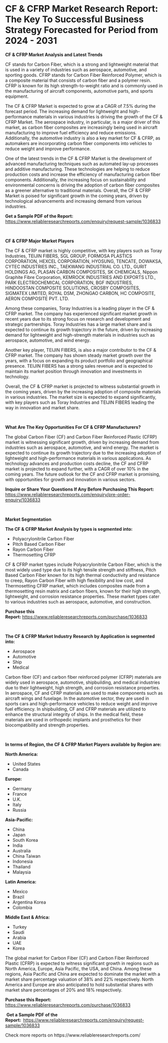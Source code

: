 <p><h1>CF & CFRP Market Research Report: The Key To Successful Business Strategy Forecasted for Period from 2024 - 2031</h1></p><p><strong>CF & CFRP Market Analysis and Latest Trends</strong></p>
<p><p>CF stands for Carbon Fiber, which is a strong and lightweight material that is used in a variety of industries such as aerospace, automotive, and sporting goods. CFRP stands for Carbon Fiber Reinforced Polymer, which is a composite material that consists of carbon fiber and a polymer resin. CFRP is known for its high strength-to-weight ratio and is commonly used in the manufacturing of aircraft components, automotive parts, and sports equipment.</p><p>The CF & CFRP Market is expected to grow at a CAGR of 7.5% during the forecast period. The increasing demand for lightweight and high-performance materials in various industries is driving the growth of the CF & CFRP Market. The aerospace industry, in particular, is a major driver of this market, as carbon fiber composites are increasingly being used in aircraft manufacturing to improve fuel efficiency and reduce emissions. Additionally, the automotive industry is also a key market for CF & CFRP, as automakers are incorporating carbon fiber components into vehicles to reduce weight and improve performance.</p><p>One of the latest trends in the CF & CFRP Market is the development of advanced manufacturing techniques such as automated lay-up processes and additive manufacturing. These technologies are helping to reduce production costs and increase the efficiency of manufacturing carbon fiber components. Additionally, the increasing focus on sustainability and environmental concerns is driving the adoption of carbon fiber composites as a greener alternative to traditional materials. Overall, the CF & CFRP Market is poised for significant growth in the coming years, driven by technological advancements and increasing demand from various industries.</p></p>
<p><strong>Get a Sample PDF of the Report:&nbsp;</strong> <a href="https://www.reliableresearchreports.com/enquiry/request-sample/1036833">https://www.reliableresearchreports.com/enquiry/request-sample/1036833</a></p>
<p>&nbsp;</p>
<p><strong>CF & CFRP Major Market Players</strong></p>
<p><p>The CF & CFRP market is highly competitive, with key players such as Toray Industries, TEIJIN FIBERS, SGL GROUP, FORMOSA PLASTICS CORPORATION, HEXCEL CORPORATION, HYOSUNG, TENCATE, DOWAKSA, CYTEC INDUSTRIES INC., TAEKWANG INDUSTRIAL CO. LTD., GURIT HOLDINGS AG, PLASAN CARBON COMPOSITES, SK CHEMICALS, Nippon Graphite Fibre Corporation, KEMROCK INDUSTRIES AND EXPORTS LTD., PARK ELECTROCHEMICAL CORPORATION, BGF INDUSTRIES, HINDOOSTAN COMPOSITE SOLUTIONS, CROSBY COMPOSITES, SIGMATEX LIMITED, ROYAL DSM, ZHONGAO CARBON, HC COMPOSITE, AERON COMPOSITE PVT. LTD.</p><p>Among these companies, Toray Industries is a leading player in the CF & CFRP market. The company has experienced significant market growth in recent years due to its strong focus on research and development and strategic partnerships. Toray Industries has a large market share and is expected to continue its growth trajectory in the future, driven by increasing demand for lightweight and high-strength materials in industries such as aerospace, automotive, and wind energy.</p><p>Another key player, TEIJIN FIBERS, is also a major contributor to the CF & CFRP market. The company has shown steady market growth over the years, with a focus on expanding its product portfolio and geographical presence. TEIJIN FIBERS has a strong sales revenue and is expected to maintain its market position through innovation and investments in technology.</p><p>Overall, the CF & CFRP market is projected to witness substantial growth in the coming years, driven by the increasing adoption of composite materials in various industries. The market size is expected to expand significantly, with key players such as Toray Industries and TEIJIN FIBERS leading the way in innovation and market share.</p></p>
<p>&nbsp;</p>
<p><strong>What Are The Key Opportunities For CF & CFRP Manufacturers?</strong></p>
<p><p>The global Carbon Fiber (CF) and Carbon Fiber Reinforced Plastic (CFRP) market is witnessing significant growth, driven by increasing demand from industries such as aerospace, automotive, and wind energy. The market is expected to continue its growth trajectory due to the increasing adoption of lightweight and high-performance materials in various applications. As technology advances and production costs decline, the CF and CFRP market is projected to expand further, with a CAGR of over 10% in the coming years. The future outlook for the CF and CFRP market is promising, with opportunities for growth and innovation in various sectors.</p></p>
<p><strong>Inquire or Share Your Questions If Any Before Purchasing This Report:</strong> <a href="https://www.reliableresearchreports.com/enquiry/pre-order-enquiry/1036833">https://www.reliableresearchreports.com/enquiry/pre-order-enquiry/1036833</a></p>
<p>&nbsp;</p>
<p><strong>Market Segmentation</strong></p>
<p><strong>The CF & CFRP Market Analysis by types is segmented into:</strong></p>
<p><ul><li>Polyacrylonitrile Carbon Fiber</li><li>Pitch Based Carbon Fiber</li><li>Rayon Carbon Fiber</li><li>Thermosetting CFRP</li></ul></p>
<p><p>CF & CFRP market types include Polyacrylonitrile Carbon Fiber, which is the most widely used type due to its high tensile strength and stiffness, Pitch Based Carbon Fiber known for its high thermal conductivity and resistance to creep, Rayon Carbon Fiber with high flexibility and low cost, and Thermosetting CFRP market, which includes composites made from a thermosetting resin matrix and carbon fibers, known for their high strength, lightweight, and corrosion resistance properties. These market types cater to various industries such as aerospace, automotive, and construction.</p></p>
<p><strong>Purchase this Report:&nbsp;</strong><a href="https://www.reliableresearchreports.com/purchase/1036833">https://www.reliableresearchreports.com/purchase/1036833</a></p>
<p>&nbsp;</p>
<p><strong>The CF & CFRP Market Industry Research by Application is segmented into:</strong></p>
<p><ul><li>Aerospace</li><li>Automotive</li><li>Ship</li><li>Medical</li></ul></p>
<p><p>Carbon fiber (CF) and carbon fiber reinforced polymer (CFRP) materials are widely used in aerospace, automotive, shipbuilding, and medical industries due to their lightweight, high strength, and corrosion resistance properties. In aerospace, CF and CFRP materials are used to make components such as aircraft wings and fuselage. In the automotive sector, they are used in sports cars and high-performance vehicles to reduce weight and improve fuel efficiency. In shipbuilding, CF and CFRP materials are utilized to enhance the structural integrity of ships. In the medical field, these materials are used in orthopedic implants and prosthetics for their biocompatibility and strength properties.</p></p>
<p>&nbsp;</p>
<p><strong>In terms of Region, the CF & CFRP Market Players available by Region are:</strong></p>
<p>
    <p> <strong> North America: </strong>
        <ul>
            <li>United States</li>
            <li>Canada</li>
        </ul>
        </p> 
    <p> <strong> Europe: </strong>
        <ul>
            <li>Germany</li>
            <li>France</li>
            <li>U.K.</li>
            <li>Italy</li>
            <li>Russia</li>
        </ul>
        </p> 
    <p> <strong> Asia-Pacific: </strong>
        <ul>
            <li>China</li>
            <li>Japan</li>
            <li>South Korea</li>
            <li>India</li>
            <li>Australia</li>
            <li>China Taiwan</li>
            <li>Indonesia</li>
            <li>Thailand</li>
            <li>Malaysia</li>
        </ul>
        </p> 
    <p> <strong> Latin America: </strong>
        <ul>
            <li>Mexico</li>
            <li>Brazil</li>
            <li>Argentina Korea</li>
            <li>Colombia</li>
        </ul>
        </p> 
    <p> <strong> Middle East & Africa: </strong>
        <ul>
            <li>Turkey</li>
            <li>Saudi</li>
            <li>Arabia</li>
            <li>UAE</li>
            <li>Korea</li>
        </ul>
    </p>
    </p>
<p><p>The global market for Carbon Fiber (CF) and Carbon Fiber Reinforced Plastic (CFRP) is expected to witness significant growth in regions such as North America, Europe, Asia Pacific, the USA, and China. Among these regions, Asia Pacific and China are expected to dominate the market with a market share percentage valuation of 38% and 22% respectively. North America and Europe are also anticipated to hold substantial shares with market share percentages of 20% and 18% respectively.</p></p>
<p><strong>Purchase this Report: </strong><a href="https://www.reliableresearchreports.com/purchase/1036833">https://www.reliableresearchreports.com/purchase/1036833</a></p>
<p>&nbsp;<strong>Get a Sample PDF of the Report:&nbsp;&nbsp;</strong><a href="https://www.reliableresearchreports.com/enquiry/request-sample/1036833">https://www.reliableresearchreports.com/enquiry/request-sample/1036833</a></p>
<p><strong></strong></p>
<p>Check more reports on https://www.reliableresearchreports.com/</p>